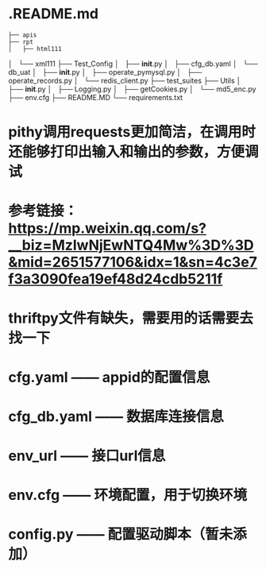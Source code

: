 .README.md
========
    ├── apis
    ├── rpt
    │   ├── html111
│   └── xml111
├── Test_Config
│   ├── __init__.py
│   ├── cfg_db.yaml
│   └── db_uat
│       ├── __init__.py
│       ├── operate_pymysql.py
│       ├── operate_records.py
│       └── redis_client.py
├── test_suites
├── Utils
│   ├── __init__.py
│   ├── Logging.py
│   ├── getCookies.py
│   └── md5_enc.py
├── env.cfg
├── README.MD
└── requirements.txt


# pithy调用requests更加简洁，在调用时还能够打印出输入和输出的参数，方便调试
# 参考链接：https://mp.weixin.qq.com/s?__biz=MzIwNjEwNTQ4Mw%3D%3D&mid=2651577106&idx=1&sn=4c3e7f3a3090fea19ef48d24cdb5211f
# thriftpy文件有缺失，需要用的话需要去找一下


# cfg.yaml —— appid的配置信息
# cfg_db.yaml —— 数据库连接信息
# env_url —— 接口url信息
# env.cfg —— 环境配置，用于切换环境
# config.py —— 配置驱动脚本（暂未添加）






